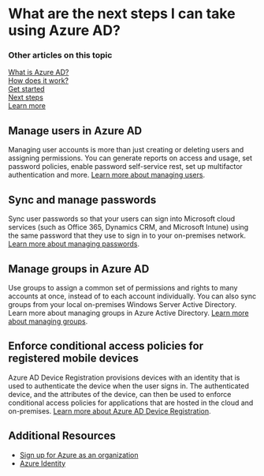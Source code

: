 <properties
	pageTitle="What are the next steps I can take using Azure Active Directory?"
	description="Advanced tasks such as managing passwords, managing users, managing groups, and conditional access using Azure Active Directory"
	services="active-directory"
	documentationCenter=""
	authors="curtand"
	manager="stevenpo"
	editor=""/>

<tags
	ms.service="active-directory"
	ms.date="01/05/2016"
	wacn.date=""/>

# What are the next steps I can take using Azure AD?


### Other articles on this topic
[What is Azure AD?](/documentation/articles/active-directory-whatis)<br>
[How does it work?](/documentation/articles/active-directory-works)<br>
[Get started](/documentation/articles/active-directory-get-started)<br>
[Next steps](/documentation/articles/active-directory-next-steps)<br>
[Learn more](/documentation/articles/active-directory-learn-map)

## Manage users in Azure AD
Managing user accounts is more than just creating or deleting users and assigning permissions. You can generate reports on access and usage, set password policies, enable password self-service rest, set up multifactor authentication and more. [Learn more about managing users](/documentation/articles/active-directory-create-users).

## Sync and manage passwords
Sync user passwords so that your users can sign into Microsoft cloud services (such as Office 365, Dynamics CRM, and Microsoft Intune) using the same password that they use to sign in to your on-premises network. [Learn more about managing passwords](/documentation/articles/active-directory-manage-passwords).

## Manage groups in Azure AD
Use groups to assign a common set of permissions and rights to many accounts at once, instead of to each account individually. You can also sync groups from your local on-premises Windows Server Active Directory. Learn more about managing groups in Azure Active Directory. [Learn more about managing groups](/documentation/articles/active-directory-manage-groups).

## Enforce conditional access policies for registered mobile devices
Azure AD Device Registration provisions devices with an identity that is used to authenticate the device when the user signs in. The authenticated device, and the attributes of the device, can then be used to enforce conditional access policies for applications that are hosted in the cloud and on-premises. [Learn more about Azure AD Device Registration](/documentation/articles/active-directory-conditional-access).


## Additional Resources

* [Sign up for Azure as an organization](/documentation/articles/sign-up-organization)
* [Azure Identity](/documentation/articles/fundamentals-identity)

